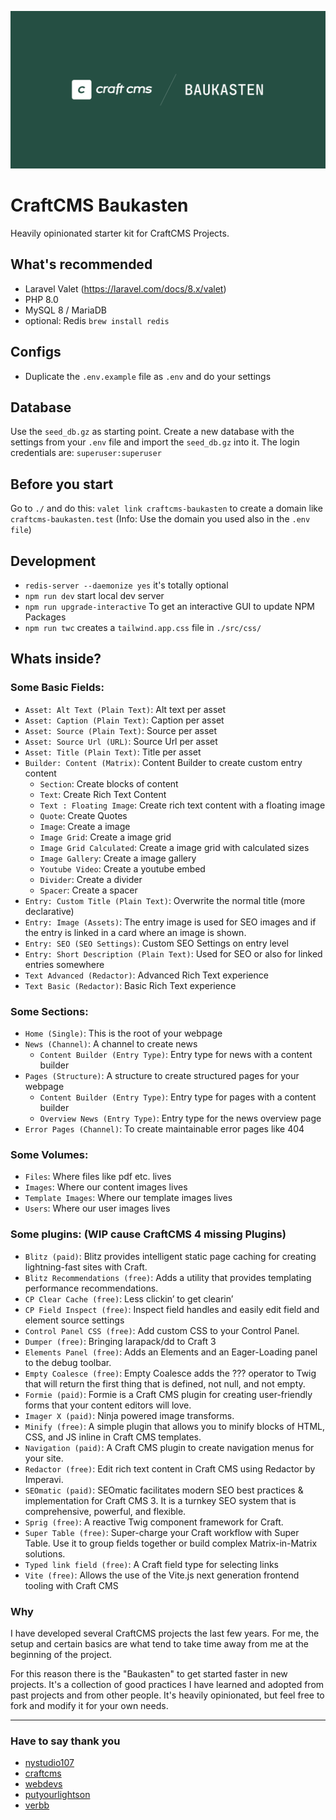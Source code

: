 ![Image CraftCMS Baukasten](CraftCMS-Baukasten.png)

# CraftCMS Baukasten
Heavily opinionated starter kit for CraftCMS Projects.

## What's recommended
- Laravel Valet (https://laravel.com/docs/8.x/valet)
- PHP 8.0
- MySQL 8 / MariaDB
- optional: Redis `brew install redis`


## Configs
- Duplicate the `.env.example` file as `.env` and do your settings


## Database
Use the `seed_db.gz` as starting point. Create a new database with the settings from your `.env` file and import the `seed_db.gz` into it. The login credentials are: `superuser:superuser`


## Before you start
Go to `./` and do this: `valet link craftcms-baukasten` to create a domain like `craftcms-baukasten.test` (Info: Use the domain you used also in the `.env file`)


## Development
- `redis-server --daemonize yes` it's totally optional
- `npm run dev` start local dev server
- `npm run upgrade-interactive` To get an interactive GUI to update NPM Packages
- `npm run twc` creates a `tailwind.app.css` file in `./src/css/`


## Whats inside?
### Some Basic Fields:
- `Asset: Alt Text (Plain Text)`: Alt text per asset
- `Asset: Caption (Plain Text)`: Caption per asset
- `Asset: Source (Plain Text)`: Source per asset
- `Asset: Source Url (URL)`: Source Url per asset
- `Asset: Title (Plain Text)`: Title per asset
- `Builder: Content (Matrix)`: Content Builder to create custom entry content
  - `Section`: Create blocks of content
  - `Text`: Create Rich Text Content
  - `Text : Floating Image`: Create rich text content with a floating image
  - `Quote`: Create Quotes
  - `Image`: Create a image
  - `Image Grid`: Create a image grid
  - `Image Grid Calculated`: Create a image grid with calculated sizes
  - `Image Gallery`: Create a image gallery
  - `Youtube Video`: Create a youtube embed
  - `Divider`: Create a divider
  - `Spacer`: Create a spacer
- `Entry: Custom Title (Plain Text)`: Overwrite the normal title (more declarative)
- `Entry: Image (Assets)`: The entry image is used for SEO images and if the entry is linked in a card where an image is shown. 
- `Entry: SEO (SEO Settings)`: Custom SEO Settings on entry level
- `Entry: Short Description (Plain Text)`: Used for SEO or also for linked entries somewhere
- `Text Advanced (Redactor)`: Advanced Rich Text experience
- `Text Basic (Redactor)`: Basic Rich Text experience


### Some Sections:
- `Home (Single)`: This is the root of your webpage
- `News (Channel)`: A channel to create news
  - `Content Builder (Entry Type)`: Entry type for news with a content builder
- `Pages (Structure)`: A structure to create structured pages for your webpage
  - `Content Builder (Entry Type)`: Entry type for pages with a content builder
  - `Overview News (Entry Type)`: Entry type for the news overview page
- `Error Pages (Channel)`: To create maintainable error pages like 404


### Some Volumes:
- `Files`: Where files like pdf etc. lives
- `Images`: Where our content images lives
- `Template Images`: Where our template images lives
- `Users`: Where our user images lives


### Some plugins: (WIP cause CraftCMS 4 missing Plugins)
- `Blitz (paid)`: Blitz provides intelligent static page caching for creating lightning-fast sites with Craft.
- `Blitz Recommendations (free)`: Adds a utility that provides templating performance recommendations.
- `CP Clear Cache (free)`: Less clickin’ to get clearin’
- `CP Field Inspect (free)`: Inspect field handles and easily edit field and element source settings
- `Control Panel CSS (free)`: Add custom CSS to your Control Panel. 
- `Dumper (free)`: Bringing larapack/dd to Craft 3
- `Elements Panel (free)`: Adds an Elements and an Eager-Loading panel to the debug toolbar.
- `Empty Coalesce (free)`: Empty Coalesce adds the ??? operator to Twig that will return the first thing that is defined, not null, and not empty.
- `Formie (paid)`: Formie is a Craft CMS plugin for creating user-friendly forms that your content editors will love.
- `Imager X (paid)`: Ninja powered image transforms.
- `Minify (free)`: A simple plugin that allows you to minify blocks of HTML, CSS, and JS inline in Craft CMS templates.
- `Navigation (paid)`: A Craft CMS plugin to create navigation menus for your site.
- `Redactor (free)`: Edit rich text content in Craft CMS using Redactor by Imperavi.
- `SEOmatic (paid)`: SEOmatic facilitates modern SEO best practices & implementation for Craft CMS 3. It is a turnkey SEO system that is comprehensive, powerful, and flexible.
- `Sprig (free)`: A reactive Twig component framework for Craft.
- `Super Table (free)`: Super-charge your Craft workflow with Super Table. Use it to group fields together or build complex Matrix-in-Matrix solutions.
- `Typed link field (free)`: A Craft field type for selecting links
- `Vite (free)`: Allows the use of the Vite.js next generation frontend tooling with Craft CMS


### Why
I have developed several CraftCMS projects the last few years. For me, the setup and certain basics are what tend to take time away from me at the beginning of the project.

For this reason there is the "Baukasten" to get started faster in new projects. It's a collection of good practices I have learned and adopted from past projects and from other people. It's heavily opinionated, but feel free to fork and modify it for your own needs.

---

### Have to say thank you
- [nystudio107](https://github.com/nystudio107/)
- [craftcms](https://craftcms.com/)
- [webdevs](https://webdevs.xyz/)
- [putyourlightson](https://github.com/putyourlightson/)
- [verbb](https://github.com/verbb/) 
